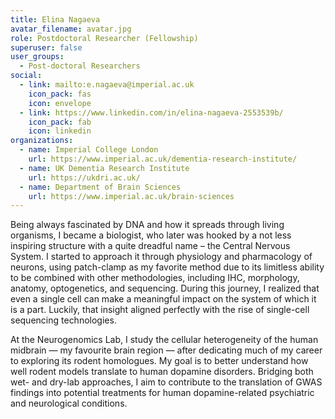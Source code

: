 ```yaml
---
title: Elina Nagaeva
avatar_filename: avatar.jpg
role: Postdoctoral Researcher (Fellowship)
superuser: false
user_groups:
  - Post-doctoral Researchers
social:
  - link: mailto:e.nagaeva@imperial.ac.uk
    icon_pack: fas
    icon: envelope
  - link: https://www.linkedin.com/in/elina-nagaeva-2553539b/
    icon_pack: fab
    icon: linkedin
organizations:
  - name: Imperial College London
    url: https://www.imperial.ac.uk/dementia-research-institute/
  - name: UK Dementia Research Institute
    url: https://ukdri.ac.uk/
  - name: Department of Brain Sciences
    url: https://www.imperial.ac.uk/brain-sciences
---
```


Being always fascinated by DNA and how it spreads through living organisms, I became a biologist, who later was hooked by a not less inspiring structure with a quite dreadful name – the Central Nervous System. I started to approach it through physiology and pharmacology of neurons, using patch-clamp as my favorite method due to its limitless ability to be combined with other methodologies, including IHC, morphology, anatomy, optogenetics, and sequencing. During this journey, I realized that even a single cell can make a meaningful impact on the system of which it is a part. Luckily, that insight aligned perfectly with the rise of single-cell sequencing technologies.

At the Neurogenomics Lab, I study the cellular heterogeneity of the human midbrain — my favourite brain region — after dedicating much of my career to exploring its rodent homologues. My goal is to better understand how well rodent models translate to human dopamine disorders. Bridging both wet- and dry-lab approaches, I aim to contribute to the translation of GWAS findings into potential treatments for human dopamine-related psychiatric and neurological conditions.
